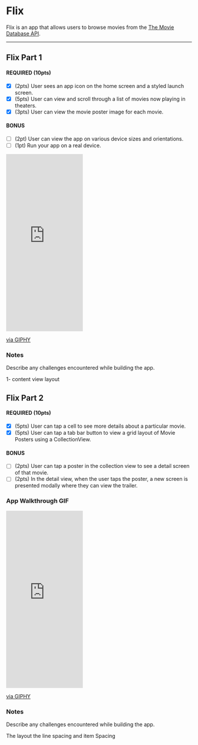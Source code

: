 # Flix

Flix is an app that allows users to browse movies from the [The Movie Database API](http://docs.themoviedb.apiary.io/#).


---

## Flix Part 1



#### REQUIRED (10pts)
- [x] (2pts) User sees an app icon on the home screen and a styled launch screen.
- [x] (5pts) User can view and scroll through a list of movies now playing in theaters.
- [x] (3pts) User can view the movie poster image for each movie.

#### BONUS
- [ ] (2pt) User can view the app on various device sizes and orientations.
- [ ] (1pt) Run your app on a real device.

<iframe src="https://giphy.com/embed/hDuWF6x4jienJm7hh1" width="208" height="480" frameBorder="0" class="giphy-embed" allowFullScreen></iframe><p><a href="https://giphy.com/gifs/hDuWF6x4jienJm7hh1">via GIPHY</a></p>





### Notes
Describe any challenges encountered while building the app.

1- content view layout


## Flix Part 2

#### REQUIRED (10pts)
- [x] (5pts) User can tap a cell to see more details about a particular movie.
- [x] (5pts) User can tap a tab bar button to view a grid layout of Movie Posters using a CollectionView.

#### BONUS
- [ ] (2pts) User can tap a poster in the collection view to see a detail screen of that movie.
- [ ] (2pts) In the detail view, when the user taps the poster, a new screen is presented modally where they can view the trailer.

### App Walkthrough GIF



<iframe src="https://giphy.com/embed/hDuWF6x4jienJm7hh1" width="208" height="480" frameBorder="0" class="giphy-embed" allowFullScreen></iframe><p><a href="https://giphy.com/gifs/hDuWF6x4jienJm7hh1">via GIPHY</a></p>




### Notes
Describe any challenges encountered while building the app.

The layout
the line spacing and item Spacing

